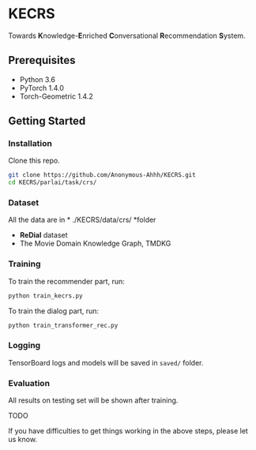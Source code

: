 # KECRS


Towards **K**nowledge-**E**nriched **C**onversational **R**ecommendation  **S**ystem.<br>

## Prerequisites
- Python 3.6
- PyTorch 1.4.0
- Torch-Geometric 1.4.2

## Getting Started

### Installation

Clone this repo.

```bash
git clone https://github.com/Anonymous-Ahhh/KECRS.git
cd KECRS/parlai/task/crs/
```

### Dataset
All the data are in * ./KECRS/data/crs/ *folder
- **ReDial** dataset
- The Movie Domain Knowledge Graph, TMDKG

### Training

To train the recommender part, run:

```bash
python train_kecrs.py
```

To train the dialog part, run:

```bash
python train_transformer_rec.py
```

### Logging

TensorBoard logs and models will be saved in `saved/` folder.

### Evaluation

All results on testing set will be shown after training.

TODO

If you have difficulties to get things working in the above steps, please let us know.
